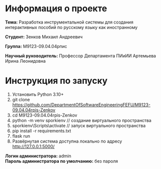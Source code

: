 # Информация о проекте
<b>Тема:</b> Разработка инструментальной системы для создания интерактивных пособий по русскому языку как иностранному

<b>Студент:</b> Зенков Михаил Андреевич

<b>Группа:</b> М9123-09.04.04рпис

<b>Научный руководитель:</b> Профессор Департамента ПИиИИ Артемьева Ирина Леонидовна

# Инструкция по запуску
1. Установить Python 3.10+
2. git clone https://github.com/DepartmentOfSoftwareEngineeringFEFU/M9123-09.04.04rpis-Zenkov
3. cd M9123-09.04.04rpis-Zenkov
4. python -m venv sporkienv // создание виртуального пространства
5. sporkienv\Scripts\activate // запуск виртуального пространства
6. pip install -r requirements.txt
7. flask run
8. Развёрнутая система доступна локально по адресу http://127.0.0.1:5000/ 

<b>Логин администратора:</b> admin\
<b>Пароль администратора по умолчанию:</b> без пароля
